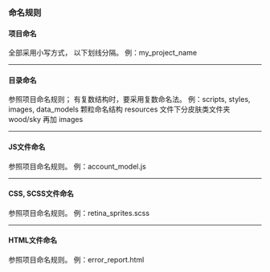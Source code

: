### 命名规则
#### 项目命名
全部采用小写方式， 以下划线分隔。
例：my_project_name
***
#### 目录命名
参照项目命名规则；
有复数结构时，要采用复数命名法。
例：scripts, styles, images, data_models
颗粒命名结构 resources 文件下分皮肤类文件夹 wood/sky 再加 images
***
#### JS文件命名
参照项目命名规则。
例：account_model.js
***
#### CSS, SCSS文件命名
参照项目命名规则。
例：retina_sprites.scss
***
#### HTML文件命名
参照项目命名规则。
例：error_report.html